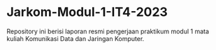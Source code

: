 # Jarkom-Modul-1-IT4-2023
Repository ini berisi laporan resmi pengerjaan praktikum modul 1 mata kuliah Komunikasi Data dan Jaringan Komputer.
